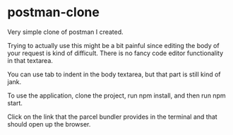 # postman-clone

Very simple clone of postman I created.

Trying to actually use this might be a bit painful since editing the body of your request is kind of difficult. There is no fancy code editor functionality in that textarea.

You can use tab to indent in the body textarea, but that part is still kind of jank.

To use the application, clone the project, run npm install, and then run npm start.

Click on the link that the parcel bundler provides in the terminal and that should open up the browser.
